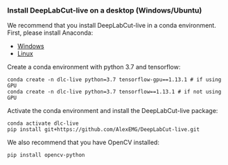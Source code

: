 ### Install DeepLabCut-live on a desktop (Windows/Ubuntu)

We recommend that you install DeepLabCut-live in a conda environment. First, please install Anaconda:
- [Windows](https://docs.anaconda.com/anaconda/install/windows/)
- [Linux](https://docs.anaconda.com/anaconda/install/linux/)

Create a conda environment with python 3.7 and tensorflow:
```
conda create -n dlc-live python=3.7 tensorflow-gpu==1.13.1 # if using GPU
conda create -n dlc-live python=3.7 tensorflow==1.13.1 # if not using GPU
```

Activate the conda environment and install the DeepLabCut-live package:
```
conda activate dlc-live
pip install git+https://github.com/AlexEMG/DeepLabCut-live.git
```

We also recommend that you have OpenCV installed:
```
pip install opencv-python
```
